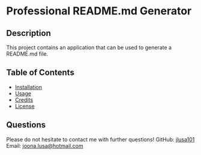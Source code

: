 # Professional README.md Generator 

## Description
This project contains an application that can be used to generate a README.md file. 

## Table of Contents 

* [Installation](#installation)
* [Usage](#usage)
* [Credits](#credits)
* [License](#license) 

## Questions
Please do not hesitate to contact me with further questions!
GitHub: [jlusa101](https://github.com/jlusa101) 
Email: joona.lusa@hotmail.com
